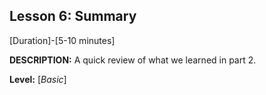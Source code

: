 ## Lesson 6: Summary
[Duration]-[5-10 minutes]

**DESCRIPTION:** A quick review of what we learned in part 2.

**Level:** [*Basic*]
